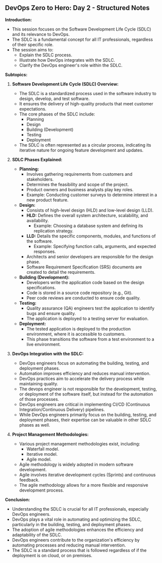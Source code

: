 ## DevOps Zero to Hero: Day 2 - Structured Notes

**Introduction:**

* This session focuses on the Software Development Life Cycle (SDLC) and its relevance to DevOps.
* The SDLC is a fundamental concept for all IT professionals, regardless of their specific role.
* The session aims to:
    * Explain the SDLC process.
    * Illustrate how DevOps integrates with the SDLC.
    * Clarify the DevOps engineer's role within the SDLC.

**Subtopics:**

1.  **Software Development Life Cycle (SDLC) Overview:**
    * The SDLC is a standardized process used in the software industry to design, develop, and test software.
    * It ensures the delivery of high-quality products that meet customer expectations.
    * The core phases of the SDLC include:
        * Planning
        * Design
        * Building (Development)
        * Testing
        * Deployment
    * The SDLC is often represented as a circular process, indicating its iterative nature for ongoing feature development and updates.

2.  **SDLC Phases Explained:**
    * **Planning:**
        * Involves gathering requirements from customers and stakeholders.
        * Determines the feasibility and scope of the project.
        * Product owners and business analysts play key roles.
        * Example: Conducting customer surveys to determine interest in a new product feature.
    * **Design:**
        * Consists of high-level design (HLD) and low-level design (LLD).
        * **HLD:** Defines the overall system architecture, scalability, and availability.
            * Example: Choosing a database system and defining its replication strategy.
        * **LLD:** Details the specific components, modules, and functions of the software.
            * Example: Specifying function calls, arguments, and expected responses.
        * Architects and senior developers are responsible for the design phase.
        * Software Requirement Specification (SRS) documents are created to detail the requirements.
    * **Building (Development):**
        * Developers write the application code based on the design specifications.
        * Code is stored in a source code repository (e.g., Git).
        * Peer code reviews are conducted to ensure code quality.
    * **Testing:**
        * Quality assurance (QA) engineers test the application to identify bugs and ensure quality.
        * The application is deployed to a testing server for evaluation.
    * **Deployment:**
        * The tested application is deployed to the production environment, where it is accessible to customers.
        * This phase transitions the software from a test environment to a live environment.

3.  **DevOps Integration with the SDLC:**
    * DevOps engineers focus on automating the building, testing, and deployment phases.
    * Automation improves efficiency and reduces manual intervention.
    * DevOps practices aim to accelerate the delivery process while maintaining quality.
    * The devops engineer is not responsible for the development, testing, or deployment of the software itself, but instead for the automation of those processes.
    * DevOps engineers are critical in implementing CI/CD (Continuous Integration/Continuous Delivery) pipelines.
    * While DevOps engineers primarily focus on the building, testing, and deployment phases, their expertise can be valuable in other SDLC phases as well.

4.  **Project Management Methodologies:**
    * Various project management methodologies exist, including:
        * Waterfall model.
        * Iterative model.
        * Agile model.
    * Agile methodology is widely adopted in modern software development.
    * Agile involves iterative development cycles (Sprints) and continuous feedback.
    * The agile methodology allows for a more flexible and responsive development process.

**Conclusion:**

* Understanding the SDLC is crucial for all IT professionals, especially DevOps engineers.
* DevOps plays a vital role in automating and optimizing the SDLC, particularly in the building, testing, and deployment phases.
* The adoption of agile methodologies enhances the efficiency and adaptability of the SDLC.
* DevOps engineers contribute to the organization's efficiency by automating processes and reducing manual intervention.
* The SDLC is a standard process that is followed regardless of if the deployment is on cloud, or on premises.
